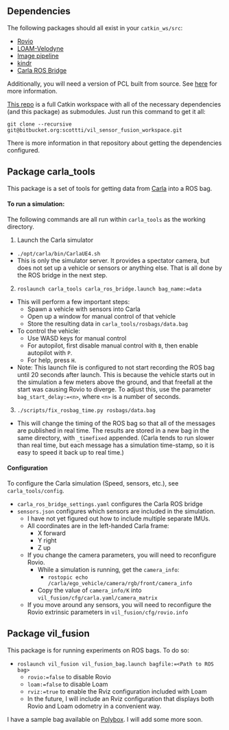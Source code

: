
## Dependencies

The following packages should all exist in your `catkin_ws/src`:

 - [Rovio](https://github.com/ethz-asl/rovio)
 - [LOAM-Velodyne](https://github.com/laboshinl/loam_velodyne)
 - [Image pipeline](https://github.com/ros-perception/image_pipeline)
 - [kindr](https://github.com/ANYbotics/kindr)
 - [Carla ROS Bridge](https://github.com/carla-simulator/ros-bridge)

Additionally, you will need a version of PCL built from source. 
See [here](https://github.com/laboshinl/loam_velodyne/issues/71) for more information.

[This repo](https://bitbucket.org/scottti/vil_sensor_fusion_workspace/src) is a full Catkin workspace with all of
the necessary dependencies (and this package) as submodules. Just run this command to get it all:

    git clone --recursive git@bitbucket.org:scottti/vil_sensor_fusion_workspace.git

There is more information in that repository about getting the dependencies configured.

## Package carla_tools

This package is a set of tools for getting data from [Carla](https://carla.readthedocs.io/en/latest/) into
a ROS bag.

#### To run a simulation:

The following commands are all run within `carla_tools` as the working directory.

 1. Launch the Carla simulator
   - `./opt/carla/bin/CarlaUE4.sh`
   - This is only the simulator server. It provides a spectator camera, but does not set up a vehicle or sensors
     or anything else. That is all done by the ROS bridge in the next step.
 2. `roslaunch carla_tools carla_ros_bridge.launch bag_name:=data`
   - This will perform a few important steps:
     - Spawn a vehicle with sensors into Carla
     - Open up a window for manual control of that vehicle
     - Store the resulting data in `carla_tools/rosbags/data.bag`
   - To control the vehicle:
     - Use WASD keys for manual control
     - For autopilot, first disable manual control with `B`, then enable autopilot with `P`.
     - For help, press `H`.
   - Note: This launch file is configured to not start recording the ROS bag until 20 seconds after launch.
     This is because the vehicle starts out in the simulation a few meters above the ground, and that freefall at the
     start was causing Rovio to diverge. To adjust this, use the parameter `bag_start_delay:=<n>`, where `<n>` is
     a number of seconds.
 3. `./scripts/fix_rosbag_time.py rosbags/data.bag`
   - This will change the timing of the ROS bag so that all of the messages are published in real time. The results
     are stored in a new bag in the same directory, with `_timefixed` appended. (Carla tends
     to run slower than real time, but each message has a simulation time-stamp, so it is easy to speed it back
     up to real time.)
 
#### Configuration

To configure the Carla simulation (Speed, sensors, etc.), see `carla_tools/config`.

 - `carla_ros_bridge_settings.yaml` configures the Carla ROS bridge
 - `sensors.json` configures which sensors are included in the simulation. 
   - I have not yet figured out how to include multiple separate IMUs.
   - All coordinates are in the left-handed Carla frame:
     - X forward
     - Y right
     - Z up
   - If you change the camera parameters, you will need to reconfigure Rovio.
     - While a simulation is running, get the `camera_info`:
       - `rostopic echo /carla/ego_vehicle/camera/rgb/front/camera_info`
     - Copy the value of `camera_info/K` into `vil_fusion/cfg/carla.yaml/camera_matrix`
   - If you move around any sensors, you will need to reconfigure the Rovio extrinsic parameters
     in `vil_fusion/cfg/rovio.info`

## Package vil_fusion

This package is for running experiments on ROS bags. To do so:

 - `roslaunch vil_fusion vil_fusion_bag.launch bagfile:=<Path to ROS bag>`
   - `rovio:=false` to disable Rovio
   - `loam:=false` to disable Loam
   - `rviz:=true` to enable the Rviz configuration included with Loam
   - In the future, I will include an Rviz configuration that displays both Rovio and Loam odometry in a convenient way.

I have a sample bag available on [Polybox](https://polybox.ethz.ch/index.php/s/RqxMMW2CLFNMDpx). 
I will add some more soon.
